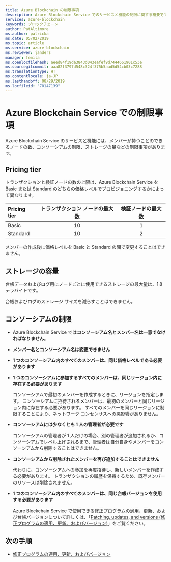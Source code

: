 ```yaml
---
title: Azure Blockchain の制限事項
description: Azure Blockchain Service でのサービスと機能の制限に関する概要です
services: azure-blockchain
keywords: ブロックチェーン
author: PatAltimore
ms.author: patricka
ms.date: 05/02/2019
ms.topic: article
ms.service: azure-blockchain
ms.reviewer: janders
manager: femila
ms.openlocfilehash: aeed84f19da3843d043eafef9d7444661901c53e
ms.sourcegitcommit: aaa82f3797d548c324f375b5aad5d54cb03c7288
ms.translationtype: HT
ms.contentlocale: ja-JP
ms.lasthandoff: 08/29/2019
ms.locfileid: "70147139"
---
```

# <a name="limits-in-azure-blockchain-service"></a>Azure Blockchain Service での制限事項

Azure Blockchain Service のサービスと機能には、メンバーが持つことのできるノードの数、コンソーシアムの制限、ストレージの量などの制限事項があります。

## <a name="pricing-tier"></a>Pricing tier

トランザクションと検証ノードの数の上限は、Azure Blockchain Service を Basic または Standard のどちらの価格レベルでプロビジョニングするかによって異なります。

| Pricing tier | トランザクション ノードの最大数 | 検証ノードの最大数 |
|:---|:---:|:---:|
| Basic | 10 | 1 |
| Standard | 10 | 2 |

メンバーの作成後に価格レベルを Basic と Standard の間で変更することはできません。

## <a name="storage-capacity"></a>ストレージの容量

台帳データおよびログ用にノードごとに使用できるストレージの最大量は、1.8 テラバイトです。

台帳およびログのストレージ サイズを減らすことはできません。

## <a name="consortium-limits"></a>コンソーシアムの制限

* Azure Blockchain Service では**コンソーシアム名とメンバー名は一意でなければなりません**。

* **メンバー名とコンソーシアム名は変更できません**

* **1 つのコンソーシアム内のすべてのメンバーは、同じ価格レベルである必要があります**

* **1 つのコンソーシアムに参加するすべてのメンバーは、同じリージョン内に存在する必要があります**

    コンソーシアムで最初のメンバーを作成するときに、リージョンを指定します。 コンソーシアムに招待されるメンバーは、最初のメンバーと同じリージョン内に存在する必要があります。 すべてのメンバーを同じリージョンに制限することにより、ネットワーク コンセンサスへの悪影響がありません。

* **コンソーシアムには少なくとも 1 人の管理者が必要です**

    コンソーシアムの管理者が 1 人だけの場合、別の管理者が追加されるか、コンソーシアムでレベル上げされるまで、管理者は自分自身やメンバーをコンソーシアムから削除することはできません。

* **コンソーシアムから削除されたメンバーを再び追加することはできません**

    代わりに、コンソーシアムへの参加を再度招待し、新しいメンバーを作成する必要があります。 トランザクションの履歴を保持するため、既存メンバーのリソースは削除されません。

* **1 つのコンソーシアム内のすべてのメンバーは、同じ台帳バージョンを使用する必要があります**

    Azure Blockchain Service で使用できる修正プログラムの適用、更新、および台帳バージョンについて詳しくは、「[Patching, updates, and versions (修正プログラムの適用、更新、およびバージョン)](ledger-versions.md)」をご覧ください。

## <a name="next-steps"></a>次の手順

* [修正プログラムの適用、更新、およびバージョン](ledger-versions.md)
